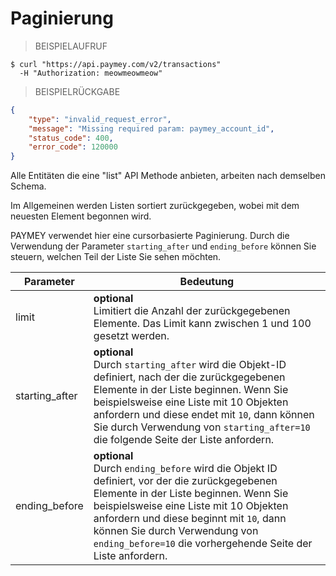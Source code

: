 # Paginierung

> BEISPIELAUFRUF

```shell
$ curl "https://api.paymey.com/v2/transactions"
  -H "Authorization: meowmeowmeow"
```

> BEISPIELRÜCKGABE

```json
{
    "type": "invalid_request_error",
    "message": "Missing required param: paymey_account_id",
    "status_code": 400,
    "error_code": 120000
} 
```

Alle Entitäten die eine "list" API Methode anbieten, arbeiten nach demselben Schema.

Im Allgemeinen werden Listen sortiert zurückgegeben, wobei mit dem neuesten Element begonnen wird.

PAYMEY verwendet hier eine cursorbasierte Paginierung. Durch die Verwendung der Parameter `starting_after` und `ending_before` können Sie steuern, welchen Teil der Liste Sie sehen möchten.

Parameter | Bedeutung
--------- | -------
limit | **optional**<br>Limitiert die Anzahl der zurückgegebenen Elemente. Das Limit kann zwischen 1 und 100 gesetzt werden.
starting_after | **optional**<br>Durch `starting_after` wird die Objekt-ID definiert, nach der die zurückgegebenen Elemente in der Liste beginnen. Wenn Sie beispielsweise eine Liste mit 10 Objekten anfordern und diese endet mit `10`, dann können Sie durch Verwendung von `starting_after=10` die folgende Seite der Liste anfordern.
ending_before | **optional**<br>Durch `ending_before` wird die Objekt ID definiert, vor der die zurückgegebenen Elemente in der Liste beginnen. Wenn Sie beispielsweise eine Liste mit 10 Objekten anfordern und diese beginnt mit `10`, dann können Sie durch Verwendung von `ending_before=10` die vorhergehende Seite der Liste anfordern.
